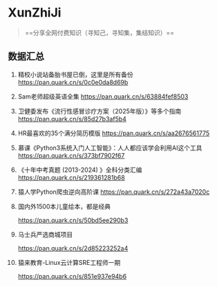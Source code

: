 # XunZhiJi
> ==分享全网付费知识（寻知己，寻知集，集结知识）==

## 数据汇总

1. 精校小说站备胎书屋已倒，这里是所有备份
    https://pan.quark.cn/s/0c0e0da8d69b

2. Sam老师超级英语全集
    https://pan.quark.cn/s/63884fef8503

3. 卫健委发布《流行性感冒诊疗方案（2025年版）》等多个指南
    https://pan.quark.cn/s/85d27b3af5b4

4. HR最喜欢的35个满分简历模版
    https://pan.quark.cn/s/aa2676561775

5. 慕课《Python3系统入门人工智能》：人人都应该学会利用AI这个工具
    https://pan.quark.cn/s/373bf7902f67

6. 《十年中考真题 (2013-2024) 》全科分类汇编
    https://pan.quark.cn/s/219361281b68

7. 猿人学Python爬虫逆向高阶课
    https://pan.quark.cn/s/272a43a7020c

8. 国内外1500本儿童绘本，都是经典

    https://pan.quark.cn/s/50bd5ee290b3

9. 马士兵严选商城项目

    https://pan.quark.cn/s/2d85223252a4

10. 猿来教育-Linux云计算SRE工程师一期

    https://pan.quark.cn/s/851e937e94b6

